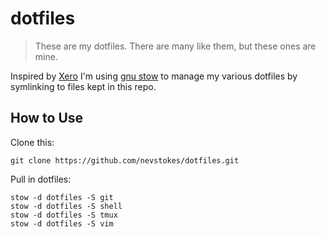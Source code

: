 # dotfiles

> These are my dotfiles.
> There are many like them, but these ones are mine.

Inspired by [Xero](https://github.com/xero/dotfiles) I'm using [gnu stow](http://www.gnu.org/software/stow/) to manage my various dotfiles by symlinking to files kept in this repo.

## How to Use

Clone this:

	git clone https://github.com/nevstokes/dotfiles.git

Pull in dotfiles:

	stow -d dotfiles -S git
	stow -d dotfiles -S shell
	stow -d dotfiles -S tmux
	stow -d dotfiles -S vim
